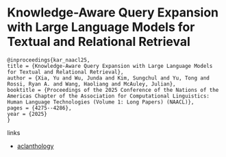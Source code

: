 # Knowledge-Aware Query Expansion with Large Language Models for Textual and Relational Retrieval

```
@inproceedings{kar_naacl25,
title = {Knowledge-Aware Query Expansion with Large Language Models for Textual and Relational Retrieval},
author = {Xia, Yu and Wu, Junda and Kim, Sungchul and Yu, Tong and Rossi, Ryan A. and Wang, Haoliang and McAuley, Julian},
booktitle = {Proceedings of the 2025 Conference of the Nations of the Americas Chapter of the Association for Computational Linguistics: Human Language Technologies (Volume 1: Long Papers) (NAACL)},
pages = {4275--4286},
year = {2025}
}
```

links
- [aclanthology](https://aclanthology.org/2025.naacl-long.216/)
